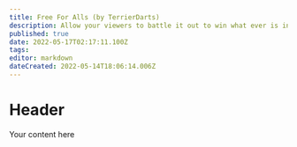 ```yaml
---
title: Free For Alls (by TerrierDarts)
description: Allow your viewers to battle it out to win what ever is in the pot!
published: true
date: 2022-05-17T02:17:11.100Z
tags: 
editor: markdown
dateCreated: 2022-05-14T18:06:14.006Z
---
```


# Header

Your content here
